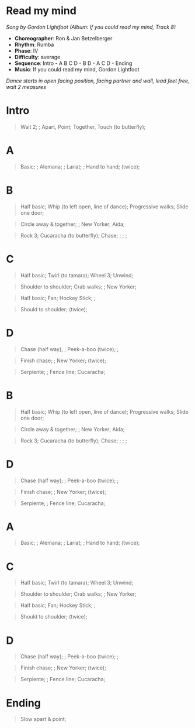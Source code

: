 # Read my mind
*Song by Gordon Lightfoot (Album: If you could read my mind, Track 8)*

* **Choreographer**: Ron & Jan Betzelberger
* **Rhythm**: Rumba
* **Phase**: IV
* **Difficulty**: average
* **Sequence**: Intro - A B C D - B D - A C D - Ending
* **Music**: If you could read my mind, Gordon Lightfoot

*Dance starts in open facing position, facing partner and wall, lead feet free, wait 2 measures*

# Intro

> Wait 2; ; Apart, Point; Together, Touch (to butterfly);

# A

> Basic; ; Alemana; ; Lariat; ; Hand to hand; (twice);

# B

> Half basic; Whip (to left open, line of dance); Progressive walks; Slide one door;

> Circle away & together; ; New Yorker; Aida;

> Rock 3; Cucaracha (to butterfly); Chase; ; ; ;

# C

> Half basic; Twirl (to tamara); Wheel 3; Unwind;

> Shoulder to shoulder; Crab walks; ; New Yorker;

> Half basic; Fan; Hockey Stick; ;

> Should to shoulder; (twice);

# D

> Chase (half way); ; Peek-a-boo (twice); ;

> Finish chase; ; New Yorker; (twice);

> Serpiente; ; Fence line; Cucaracha;

# B

> Half basic; Whip (to left open, line of dance); Progressive walks; Slide one door;

> Circle away & together; ; New Yorker; Aida;

> Rock 3; Cucaracha (to butterfly); Chase; ; ; ;

# D

> Chase (half way); ; Peek-a-boo (twice); ;

> Finish chase; ; New Yorker; (twice);

> Serpiente; ; Fence line; Cucaracha;

# A

> Basic; ; Alemana; ; Lariat; ; Hand to hand; (twice);

# C

> Half basic; Twirl (to tamara); Wheel 3; Unwind;

> Shoulder to shoulder; Crab walks; ; New Yorker;

> Half basic; Fan; Hockey Stick; ;

> Should to shoulder; (twice);

# D

> Chase (half way); ; Peek-a-boo (twice); ;

> Finish chase; ; New Yorker; (twice);

> Serpiente; ; Fence line; Cucaracha;


# Ending

> Slow apart & point;

<meta name="x:audio-file" content="g/Gordon Lightfoot/Gordon Lightfoot - If You Could Read My Mind.mp3">